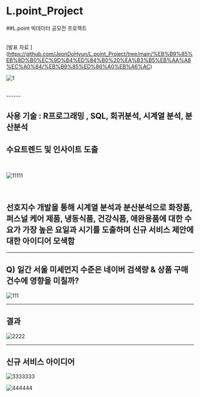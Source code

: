 # L.point_Project
##L.point 빅데이터 공모전 프로젝트 <BR><br>
  
 [발표 자료 ]<br>(https://github.com/JeonDoHyun/L.point_Project/tree/main/%EB%B9%85%EB%8D%B0%EC%9D%B4%ED%84%B0%20%EA%B3%B5%EB%AA%A8%EC%A0%84/%EB%B9%85%ED%86%A0%EB%A6%AC)<BR>


![1](https://user-images.githubusercontent.com/52389219/100565553-41672b00-3307-11eb-9aa8-564c577b9db6.JPG)


<br>
------

## 사용 기술 : R프로그래밍 , SQL, 회귀분석, 시계열 분석, 분산분석 <BR>

## 수요트렌드 및 인사이트 도출 <BR>

 <BR>
  
 ![11111](https://user-images.githubusercontent.com/52389219/100565901-ed107b00-3307-11eb-99cc-0fef23ba51a3.JPG)

<BR>
  
  ## 선호지수 개발을 통해 시계열 분석과 분산분석으로 화장품, 퍼스널 케어 제품, 냉동식품, 건강식품, 애완용품에 대한 수요가 가장 높은 요일과 시기를 도출하며 신규 서비스 제안에 대한 아이디어 모색함  <BR>

------

## Q) 일간 서울 미세먼지 수준은 네이버 검색량 & 상품 구매건수에 영향을 미칠까?<BR>

![111](https://user-images.githubusercontent.com/52389219/100565798-b6d2fb80-3307-11eb-8492-1949c880490a.JPG)


------

## 결과<BR>
  ![2222](https://user-images.githubusercontent.com/52389219/100566050-598b7a00-3308-11eb-9a25-ee5e34a643f2.JPG)<BR>

------


## 신규 서비스 아이디어<BR>
  
  ![3333333](https://user-images.githubusercontent.com/52389219/100566052-5b553d80-3308-11eb-847e-7aca3fec89e4.JPG) <BR>
  
  
  ![444444](https://user-images.githubusercontent.com/52389219/100566054-5b553d80-3308-11eb-93f0-627a50bbc179.JPG)

  

<BR>
  
  
